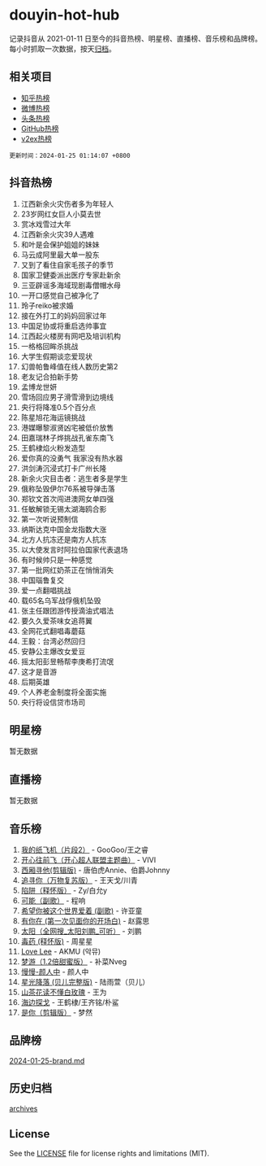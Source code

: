 # douyin-hot-hub

记录抖音从 2021-01-11 日至今的抖音热榜、明星榜、直播榜、音乐榜和品牌榜。每小时抓取一次数据，按天[归档](archives)。

## 相关项目

- [知乎热榜](https://github.com/lonnyzhang423/zhihu-hot-hub)
- [微博热榜](https://github.com/lonnyzhang423/weibo-hot-hub)
- [头条热榜](https://github.com/lonnyzhang423/toutiao-hot-hub)
- [GitHub热榜](https://github.com/lonnyzhang423/github-hot-hub)
- [v2ex热榜](https://github.com/lonnyzhang423/v2ex-hot-hub)


`更新时间：2024-01-25 01:14:07 +0800`

## 抖音热榜

1. 江西新余火灾伤者多为年轻人
1. 23岁网红女巨人小莫去世
1. 赏冰戏雪过大年
1. 江西新余火灾39人遇难
1. 和叶是会保护姐姐的妹妹
1. 马云成阿里最大单一股东
1. 又到了看住自家毛孩子的季节
1. 国家卫健委派出医疗专家赴新余
1. 三亚辟谣多海域现剧毒僧帽水母
1. 一开口感觉自己被净化了
1. 玲子reiko被求婚
1. 接在外打工的妈妈回家过年
1. 中国足协或将重启选帅事宜
1. 江西起火楼房有网吧及培训机构
1. 一格格回眸杀挑战
1. 大学生假期谈恋爱现状
1. 幻兽帕鲁峰值在线人数历史第2
1. 老友记合拍新手势
1. 孟博龙世妍
1. 雪场回应男子滑雪滑到边境线
1. 央行将降准0.5个百分点
1. 陈星旭花海运镜挑战
1. 港媒曝黎淑贤凶宅被低价放售
1. 田嘉瑞林子烨挑战孔雀东南飞
1. 王鹤棣焰火粉发造型
1. 爱你真的没勇气 我家没有热水器
1. 洪剑涛沉浸式打卡广州长隆
1. 新余火灾目击者：逃生者多是学生
1. 俄称坠毁伊尔76系被导弹击落
1. 郑钦文首次闯进澳网女单四强
1. 任敏解锁无锡太湖海鸥合影
1. 第一次听说预制信
1. 纳斯达克中国金龙指数大涨
1. 北方人抗冻还是南方人抗冻
1. 以大使发言时阿拉伯国家代表退场
1. 有时候帅只是一种感觉
1. 第一批网红奶茶正在悄悄消失
1. 中国瑙鲁复交
1. 爱一点翻唱挑战
1. 载65名乌军战俘俄机坠毁
1. 张主任跟团游传授滴油式唱法
1. 要久久爱茶味女追蒋翼
1. 全网花式翻唱毒蘑菇
1. 王毅：台湾必然回归
1. 安静公主爆改女爱豆
1. 摇太阳彭昱畅帮李庚希打流氓
1. 这才是音游
1. 后期英雄
1. 个人养老金制度将全面实施
1. 央行将设信贷市场司

## 明星榜

暂无数据

## 直播榜

暂无数据

## 音乐榜

1. [我的纸飞机（片段2）](https://sf86-cdn-tos.douyinstatic.com/obj/tos-cn-ve-2774/oM2ZrKcg2CD5AeRB2gkeXOFB1IxAGJdZPazYHf) - GooGoo/王之睿
1. [开心往前飞（开心超人联盟主题曲）](https://sf3-cdn-tos.douyinstatic.com/obj/tos-cn-ve-2774/9d8fb7c82cf1421fb93a9fe925275e0a) - VIVI
1. [西厢寻他(剪辑版)](https://sf3-cdn-tos.douyinstatic.com/obj/tos-cn-ve-2774/oUsAVfAQKlRNxEv5qxvIB8o5qmIWUcXbzJKJhw) - 唐伯虎Annie、伯爵Johnny
1. [追寻你（万物复苏版）](https://sf3-cdn-tos.douyinstatic.com/obj/tos-cn-ve-2774/oYeAZJsbjIDit9APmBg8u6uDUQnHmoCf3gbo74) - 王天戈/川青
1. [陷阱（释怀版）](https://sf86-cdn-tos.douyinstatic.com/obj/tos-cn-ve-2774/oE8C21LeZrzKLDFfQYgMzx4GAIHageG5IzayY7) - Zy/白允y
1. [可能（副歌）](https://sf6-cdn-tos.douyinstatic.com/obj/tos-cn-ve-2774/cde1731888894259b333569393c2fb51) - 程响
1. [希望你被这个世界爱着 (副歌)](https://sf3-cdn-tos.douyinstatic.com/obj/tos-cn-ve-2774/oUHCmWQfZlE3QQBKBeD8rCFLpJzPgCpImhsxMt) - 许亚童
1. [有你在 (第一次见面你的开场白)](https://sf86-cdn-tos.douyinstatic.com/obj/tos-cn-ve-2774/oAthrQ3ClJBfI57uBoFEgNDYtNCZ0TSYQQfxQ0) - 赵露思
1. [太阳（全网搜_太阳刘鹏_可听）](https://sf3-cdn-tos.douyinstatic.com/obj/tos-cn-ve-2774/ogWbyIQnlBFImVbeDocRdCIYtBHlbJXgfZMvgz) - 刘鹏
1. [毒药 (释怀版)](https://sf3-cdn-tos.douyinstatic.com/obj/tos-cn-ve-2774/oYILMEAzspdZBIzy4frJNB8ZHPHWAhiwowd4Ad) - 周星星
1. [Love Lee](https://sf86-cdn-tos.douyinstatic.com/obj/tos-cn-ve-2774/o05GbkJGbCBTdDnMtB0fwOYgkeZp23vrWQDQBS) - AKMU (악뮤)
1. [梦游（1.2倍甜蜜版）](https://sf6-cdn-tos.douyinstatic.com/obj/tos-cn-ve-2774/o4gyAUm8hwufoEABmwVIiQtHsFuGzAEEWtNMzo) - 补菜Nveg
1. [慢慢-颜人中](https://sf3-cdn-tos.douyinstatic.com/obj/tos-cn-ve-2774/ocjHNfBXdBxQNC8ZGAeoLMFTUgtBg8bkExunDC) - 颜人中
1. [星光降落 (贝儿完整版)](https://sf3-cdn-tos.douyinstatic.com/obj/tos-cn-ve-2774/okwB9hAwyAtsFFkFBzAX1hOOfQuIoMNs0W2Mwr) - 陆雨萱（贝儿）
1. [山茶花读不懂白玫瑰](https://sf3-cdn-tos.douyinstatic.com/obj/tos-cn-ve-2774/osfn8B7DktrRHEPJgPCfDbw7QDQEkwC16BxZg9) - 王为
1. [海边探戈](https://sf86-cdn-tos.douyinstatic.com/obj/tos-cn-ve-2774/os9gE0VQCGqt6VQkZDyBBYvfSDY0QFe3vVmubn) - 王鹤棣/王齐铭/朴鲨
1. [是你（剪辑版）](https://sf3-cdn-tos.douyinstatic.com/obj/tos-cn-ve-2774/46019dae783c4c969944217fe1cfafc4) - 梦然

## 品牌榜

[2024-01-25-brand.md](archives/2024-01-25-brand.md)

## 历史归档

[archives](archives)

## License

See the [LICENSE](LICENSE) file for license rights and limitations (MIT).
